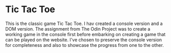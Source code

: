 # Tic Tac Toe

This is the classic game Tic Tac Toe. I hav created a console version and a DOM
version. The assignment from The Odin Project was to create a working game in
the console first before embarking on creating a game that can be played on the
website. I've chosen to preserve the console version for completeness and also
to showcase the progress from one to the other.
